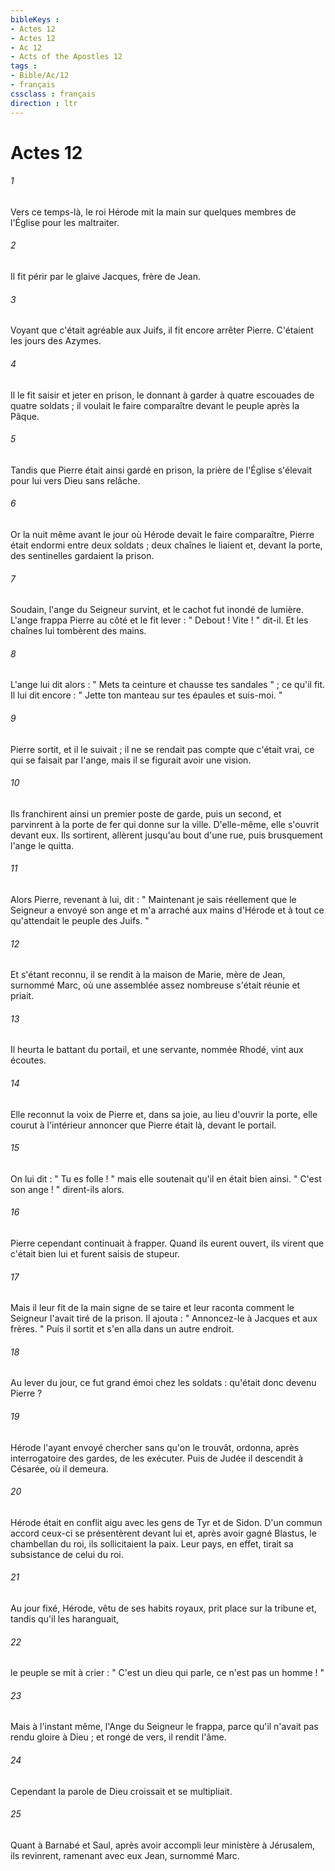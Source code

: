 ```yaml
---
bibleKeys : 
- Actes 12
- Actes 12
- Ac 12
- Acts of the Apostles 12
tags : 
- Bible/Ac/12
- français
cssclass : français
direction : ltr
---
```


# Actes 12

###### 1
Vers ce temps-là, le roi Hérode mit la main sur quelques membres de l'Église pour les maltraiter. 
###### 2
Il fit périr par le glaive Jacques, frère de Jean. 
###### 3
Voyant que c'était agréable aux Juifs, il fit encore arrêter Pierre. C'étaient les jours des Azymes. 
###### 4
Il le fit saisir et jeter en prison, le donnant à garder à quatre escouades de quatre soldats ; il voulait le faire comparaître devant le peuple après la Pâque. 
###### 5
Tandis que Pierre était ainsi gardé en prison, la prière de l'Église s'élevait pour lui vers Dieu sans relâche. 
###### 6
Or la nuit même avant le jour où Hérode devait le faire comparaître, Pierre était endormi entre deux soldats ; deux chaînes le liaient et, devant la porte, des sentinelles gardaient la prison. 
###### 7
Soudain, l'ange du Seigneur survint, et le cachot fut inondé de lumière. L'ange frappa Pierre au côté et le fit lever : " Debout ! Vite ! " dit-il. Et les chaînes lui tombèrent des mains. 
###### 8
L'ange lui dit alors : " Mets ta ceinture et chausse tes sandales " ; ce qu'il fit. Il lui dit encore : " Jette ton manteau sur tes épaules et suis-moi. " 
###### 9
Pierre sortit, et il le suivait ; il ne se rendait pas compte que c'était vrai, ce qui se faisait par l'ange, mais il se figurait avoir une vision. 
###### 10
Ils franchirent ainsi un premier poste de garde, puis un second, et parvinrent à la porte de fer qui donne sur la ville. D'elle-même, elle s'ouvrit devant eux. Ils sortirent, allèrent jusqu'au bout d'une rue, puis brusquement l'ange le quitta. 
###### 11
Alors Pierre, revenant à lui, dit : " Maintenant je sais réellement que le Seigneur a envoyé son ange et m'a arraché aux mains d'Hérode et à tout ce qu'attendait le peuple des Juifs. " 
###### 12
Et s'étant reconnu, il se rendit à la maison de Marie, mère de Jean, surnommé Marc, où une assemblée assez nombreuse s'était réunie et priait. 
###### 13
Il heurta le battant du portail, et une servante, nommée Rhodé, vint aux écoutes. 
###### 14
Elle reconnut la voix de Pierre et, dans sa joie, au lieu d'ouvrir la porte, elle courut à l'intérieur annoncer que Pierre était là, devant le portail. 
###### 15
On lui dit : " Tu es folle ! " mais elle soutenait qu'il en était bien ainsi. " C'est son ange ! " dirent-ils alors. 
###### 16
Pierre cependant continuait à frapper. Quand ils eurent ouvert, ils virent que c'était bien lui et furent saisis de stupeur. 
###### 17
Mais il leur fit de la main signe de se taire et leur raconta comment le Seigneur l'avait tiré de la prison. Il ajouta : " Annoncez-le à Jacques et aux frères. " Puis il sortit et s'en alla dans un autre endroit. 
###### 18
Au lever du jour, ce fut grand émoi chez les soldats : qu'était donc devenu Pierre ? 
###### 19
Hérode l'ayant envoyé chercher sans qu'on le trouvât, ordonna, après interrogatoire des gardes, de les exécuter. Puis de Judée il descendit à Césarée, où il demeura. 
###### 20
Hérode était en conflit aigu avec les gens de Tyr et de Sidon. D'un commun accord ceux-ci se présentèrent devant lui et, après avoir gagné Blastus, le chambellan du roi, ils sollicitaient la paix. Leur pays, en effet, tirait sa subsistance de celui du roi. 
###### 21
Au jour fixé, Hérode, vêtu de ses habits royaux, prit place sur la tribune et, tandis qu'il les haranguait, 
###### 22
le peuple se mit à crier : " C'est un dieu qui parle, ce n'est pas un homme ! " 
###### 23
Mais à l'instant même, l'Ange du Seigneur le frappa, parce qu'il n'avait pas rendu gloire à Dieu ; et rongé de vers, il rendit l'âme. 
###### 24
Cependant la parole de Dieu croissait et se multipliait. 
###### 25
Quant à Barnabé et Saul, après avoir accompli leur ministère à Jérusalem, ils revinrent, ramenant avec eux Jean, surnommé Marc. 
